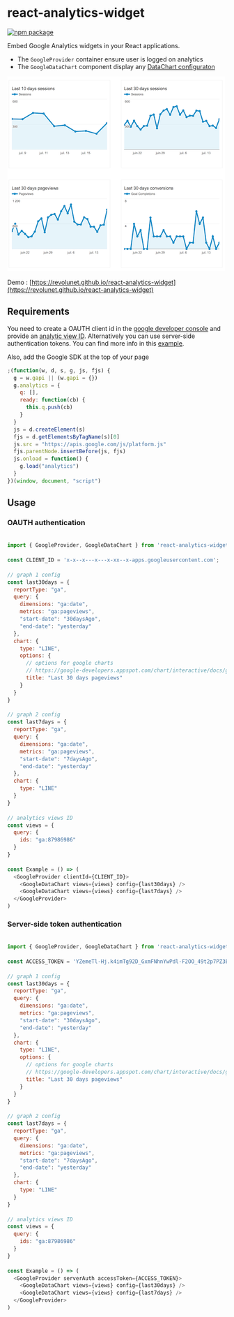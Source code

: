 # react-analytics-widget

[![npm package][npm-badge]][npm]

Embed Google Analytics widgets in your React applications.

 - The `GoogleProvider` container ensure user is logged on analytics
 - The `GoogleDataChart` component display any [DataChart configuraton](https://developers.google.com/analytics/devguides/reporting/embed/v1/component-reference#datachart)

![](./demo.png)

Demo : [https://revolunet.github.io/react-analytics-widget](https://revolunet.github.io/react-analytics-widget)

## Requirements

You need to create a OAUTH client id in the [google developer console](https://console.developers.google.com/apis/credentials/oauthclient/960315238073-dv345fcj3tkikn506k9lrch73hk9259u.apps.googleusercontent.com?project=eastern-store-174123) and provide an [analytic view ID](https://ga-dev-tools.appspot.com/query-explorer/).
Alternatively you can use server-side authentication tokens. You can find more info in this [example](https://ga-dev-tools.appspot.com/embed-api/server-side-authorization/).

Also, add the Google SDK at the top of your page

```js
;(function(w, d, s, g, js, fjs) {
  g = w.gapi || (w.gapi = {})
  g.analytics = {
    q: [],
    ready: function(cb) {
      this.q.push(cb)
    }
  }
  js = d.createElement(s)
  fjs = d.getElementsByTagName(s)[0]
  js.src = "https://apis.google.com/js/platform.js"
  fjs.parentNode.insertBefore(js, fjs)
  js.onload = function() {
    g.load("analytics")
  }
})(window, document, "script")
```

## Usage
### OAUTH authentication

```js

import { GoogleProvider, GoogleDataChart } from 'react-analytics-widget'

const CLIENT_ID = 'x-x--x---x---x-xx--x-apps.googleusercontent.com';

// graph 1 config
const last30days = {
  reportType: "ga",
  query: {
    dimensions: "ga:date",
    metrics: "ga:pageviews",
    "start-date": "30daysAgo",
    "end-date": "yesterday"
  },
  chart: {
    type: "LINE",
    options: {
      // options for google charts
      // https://google-developers.appspot.com/chart/interactive/docs/gallery
      title: "Last 30 days pageviews"
    }
  }
}

// graph 2 config
const last7days = {
  reportType: "ga",
  query: {
    dimensions: "ga:date",
    metrics: "ga:pageviews",
    "start-date": "7daysAgo",
    "end-date": "yesterday"
  },
  chart: {
    type: "LINE"
  }
}

// analytics views ID
const views = {
  query: {
    ids: "ga:87986986"
  }
}

const Example = () => (
  <GoogleProvider clientId={CLIENT_ID}>
    <GoogleDataChart views={views} config={last30days} />
    <GoogleDataChart views={views} config={last7days} />
  </GoogleProvider>
)
```

### Server-side token authentication

```js

import { GoogleProvider, GoogleDataChart } from 'react-analytics-widget'

const ACCESS_TOKEN = 'YZemeTl-Hj.k4imTg92D_GxmFNhnYwPdl-F2OO_49t2p7PZ3E00pE94g5_V-VMraNmn4wzKlv2AOB4KE0gfP3arK3WN9c8lJcr.oQy1BhAXJr-IqHsenqpqUo0PAt3OrJ';

// graph 1 config
const last30days = {
  reportType: "ga",
  query: {
    dimensions: "ga:date",
    metrics: "ga:pageviews",
    "start-date": "30daysAgo",
    "end-date": "yesterday"
  },
  chart: {
    type: "LINE",
    options: {
      // options for google charts
      // https://google-developers.appspot.com/chart/interactive/docs/gallery
      title: "Last 30 days pageviews"
    }
  }
}

// graph 2 config
const last7days = {
  reportType: "ga",
  query: {
    dimensions: "ga:date",
    metrics: "ga:pageviews",
    "start-date": "7daysAgo",
    "end-date": "yesterday"
  },
  chart: {
    type: "LINE"
  }
}

// analytics views ID
const views = {
  query: {
    ids: "ga:87986986"
  }
}

const Example = () => (
  <GoogleProvider serverAuth accessToken={ACCESS_TOKEN}>
    <GoogleDataChart views={views} config={last30days} />
    <GoogleDataChart views={views} config={last7days} />
  </GoogleProvider>
)
```

[npm-badge]: https://img.shields.io/npm/v/react-analytics-widget.png?style=flat-square
[npm]: https://www.npmjs.org/package/react-analytics-widget
